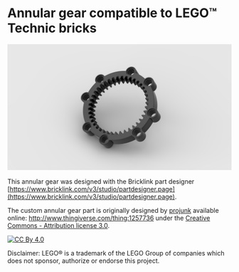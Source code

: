 # Annular gear compatible to LEGO™ Technic bricks

![lego annular gear](/annular-gear.png)

This annular gear was designed with the Bricklink part designer [https://www.bricklink.com/v3/studio/partdesigner.page](https://www.bricklink.com/v3/studio/partdesigner.page).

The custom annular gear part is originally designed by [projunk](https://www.thingiverse.com/projunk/about) available online: http://www.thingiverse.com/thing:1257736 under the [Creative Commons - Attribution license 3.0](http://creativecommons.org/licenses/by/3.0/).

[![CC By 4.0](https://i.creativecommons.org/l/by/4.0/88x31.png)](http://creativecommons.org/licenses/by/4.0/)

Disclaimer: LEGO® is a trademark of the LEGO Group of companies which does not sponsor, authorize or endorse this project.
